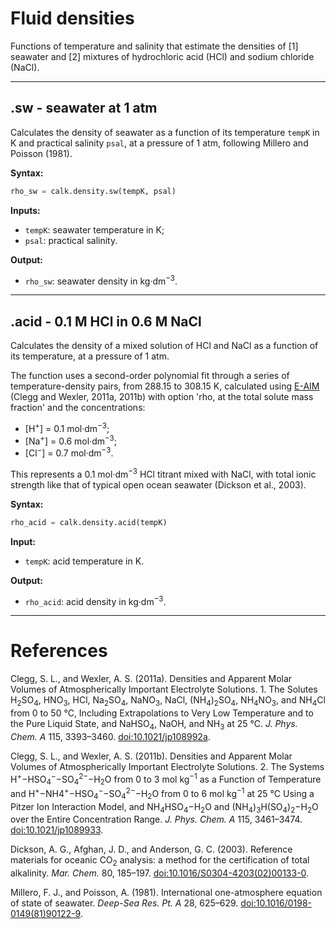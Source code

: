 # Fluid densities

Functions of temperature and salinity that estimate the densities of [1] seawater and [2] mixtures of hydrochloric acid (HCl) and sodium chloride (NaCl).


<hr />

## .sw - seawater at 1 atm

Calculates the density of seawater as a function of its temperature `tempK` in K and practical salinity `psal`, at a pressure of 1 atm, following Millero and Poisson (1981).

**Syntax:**

```python
rho_sw = calk.density.sw(tempK, psal)
```

**Inputs:**

  * `tempK`: seawater temperature in K;
  * `psal`: practical salinity.

**Output:**

  * `rho_sw`: seawater density in kg·dm<sup>−3</sup>.


<hr />

## .acid - 0.1 M HCl in 0.6 M NaCl

Calculates the density of a mixed solution of HCl and NaCl as a function of its temperature, at a pressure of 1 atm.

The function uses a second-order polynomial fit through a series of temperature-density pairs, from 288.15 to 308.15 K, calculated using [E-AIM](http://www.aim.env.uea.ac.uk/aim/density/density_electrolyte.php) (Clegg and Wexler, 2011a, 2011b) with option 'rho, at the total solute mass fraction' and the concentrations:

  * [H<sup>+</sup>] = 0.1 mol·dm<sup>−3</sup>;
  * [Na<sup>+</sup>] = 0.6 mol·dm<sup>−3</sup>;
  * [Cl<sup>−</sup>] = 0.7 mol·dm<sup>−3</sup>.

This represents a 0.1 mol·dm<sup>−3</sup> HCl titrant mixed with NaCl, with total ionic strength like that of typical open ocean seawater (Dickson et al., 2003).

**Syntax:**

```python
rho_acid = calk.density.acid(tempK)
```

**Input:**

  * `tempK`: acid temperature in K.

**Output:**

  * `rho_acid`: acid density in kg·dm<sup>−3</sup>.


<hr />

# References

Clegg, S. L., and Wexler, A. S. (2011a). Densities and Apparent Molar Volumes of Atmospherically Important Electrolyte Solutions. 1. The Solutes H<sub>2</sub>SO<sub>4</sub>, HNO<sub>3</sub>, HCl, Na<sub>2</sub>SO<sub>4</sub>, NaNO<sub>3</sub>, NaCl, (NH<sub>4</sub>)<sub>2</sub>SO<sub>4</sub>, NH<sub>4</sub>NO<sub>3</sub>, and NH<sub>4</sub>Cl from 0 to 50 °C, Including Extrapolations to Very Low Temperature and to the Pure Liquid State, and NaHSO<sub>4</sub>, NaOH, and NH<sub>3</sub> at 25 °C. *J. Phys. Chem. A* 115, 3393–3460. [doi:10.1021/jp108992a](https://doi.org/10.1021/jp108992a).

Clegg, S. L., and Wexler, A. S. (2011b). Densities and Apparent Molar Volumes of Atmospherically Important Electrolyte Solutions. 2. The Systems H<sup>+</sup>−HSO<sub>4</sub><sup>−</sup>−SO<sub>4</sub><sup>2−</sup>−H<sub>2</sub>O from 0 to 3 mol kg<sup>−1</sup> as a Function of Temperature and H<sup>+</sup>−NH4<sup>+</sup>−HSO<sub>4</sub><sup>−</sup>−SO<sub>4</sub><sup>2−</sup>−H<sub>2</sub>O from 0 to 6 mol kg<sup>−1</sup> at 25 °C Using a Pitzer Ion Interaction Model, and NH<sub>4</sub>HSO<sub>4</sub>−H<sub>2</sub>O and (NH<sub>4</sub>)<sub>3</sub>H(SO<sub>4</sub>)<sub>2</sub>−H<sub>2</sub>O over the Entire Concentration Range. *J. Phys. Chem. A* 115, 3461–3474. [doi:10.1021/jp1089933](https://doi.org/10.1021/jp1089933).


Dickson, A. G., Afghan, J. D., and Anderson, G. C. (2003). Reference materials for oceanic CO<sub>2</sub> analysis: a method for the certification of total alkalinity. *Mar. Chem.* 80, 185–197. <a href="https://doi.org/10.1016/S0304-4203(02)00133-0">doi:10.1016/S0304-4203(02)00133-0</a>.

Millero, F. J., and Poisson, A. (1981). International one-atmosphere equation of state of seawater. *Deep-Sea Res. Pt. A* 28, 625–629. <a href="https://doi.org/10.1016/0198-0149(81)90122-9">doi:10.1016/0198-0149(81)90122-9</a>.
